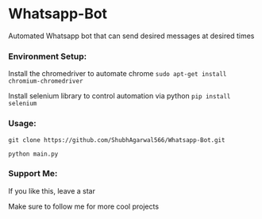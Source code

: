 # Whatsapp-Bot
Automated Whatsapp bot that can send desired messages at desired times

### Environment Setup: 
Install the chromedriver to automate chrome
`sudo apt-get install chromium-chromedriver`

Install selenium library to control automation via python
`pip install selenium`
        
### Usage:
`git clone https://github.com/ShubhAgarwal566/Whatsapp-Bot.git`

`python main.py`

### Support Me:
If you like this, leave a star

Make sure to follow me for more cool projects